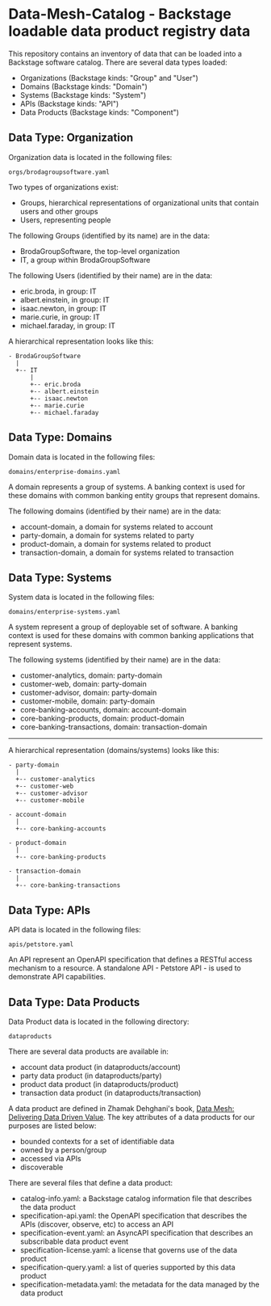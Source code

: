 # Data-Mesh-Catalog - Backstage loadable data product registry data

This repository contains an inventory of data that can be loaded into
a Backstage software catalog.  There are several data types loaded:
- Organizations (Backstage kinds: "Group" and "User")
- Domains (Backstage kinds: "Domain")
- Systems (Backstage kinds: "System")
- APIs (Backstage kinds: "API")
- Data Products (Backstage kinds: "Component")

## Data Type: Organization

Organization data is located in the following files:
~~~~
orgs/brodagroupsoftware.yaml
~~~~

Two types of organizations exist:
- Groups, hierarchical representations of organizational units that contain users and other groups
- Users, representing people

The following Groups (identified by its name) are in the data:
- BrodaGroupSoftware, the top-level organization
- IT, a group within BrodaGroupSoftware

The following Users (identified by their name) are in the data:
- eric.broda, in group: IT
- albert.einstein, in group: IT
- isaac.newton, in group: IT
- marie.curie, in group: IT
- michael.faraday, in group: IT

A hierarchical representation looks like this:
~~~~
- BrodaGroupSoftware
  |
  +-- IT
      |
      +-- eric.broda
      +-- albert.einstein
      +-- isaac.newton
      +-- marie.curie
      +-- michael.faraday
~~~~

## Data Type: Domains

Domain data is located in the following files:
~~~~
domains/enterprise-domains.yaml
~~~~

A domain represents a group of systems.  A banking context is
used for these domains with common banking entity groups that represent domains.

The following domains (identified by their name) are in the data:
- account-domain, a domain for systems related to account
- party-domain, a domain for systems related to party
- product-domain, a domain for systems related to product
- transaction-domain, a domain for systems related to transaction

## Data Type: Systems

System data is located in the following files:
~~~~
domains/enterprise-systems.yaml
~~~~

A system represent a group of deployable set of software.  A banking context is
used for these domains with common banking applications that represent systems.

The following systems (identified by their name) are in the data:
- customer-analytics, domain: party-domain
- customer-web, domain: party-domain
- customer-advisor, domain: party-domain
- customer-mobile, domain: party-domain
- core-banking-accounts, domain: account-domain
- core-banking-products, domain: product-domain
- core-banking-transactions, domain: transaction-domain
---

A hierarchical representation (domains/systems) looks like this:
~~~~
- party-domain
  |
  +-- customer-analytics
  +-- customer-web
  +-- customer-advisor
  +-- customer-mobile

- account-domain
  |
  +-- core-banking-accounts

- product-domain
  |
  +-- core-banking-products

- transaction-domain
  |
  +-- core-banking-transactions
~~~~

## Data Type: APIs

API data is located in the following files:
~~~~
apis/petstore.yaml
~~~~

An API represent an OpenAPI specification that defines a RESTful access mechanism
to a resource.  A standalone API - Petstore API - is used to demonstrate API capabilities.

## Data Type: Data Products

Data Product data is located in the following directory:
~~~~
dataproducts
~~~~

There are several data products are available in:
- account data product (in dataproducts/account)
- party data product (in dataproducts/party)
- product data product (in dataproducts/product)
- transaction data product (in dataproducts/transaction)

A data product are defined in Zhamak Dehghani's book,
[Data Mesh: Delivering Data Driven Value](https://www.amazon.com/Data-Mesh-Delivering-Data-Driven-Value/dp/1492092398).
The key attributes of a data products for our purposes are listed below:
- bounded contexts for a set of identifiable data
- owned by a person/group
- accessed via APIs
- discoverable

There are several files that define a data product:
- catalog-info.yaml: a Backstage catalog information file that describes the data product
- specification-api.yaml: the OpenAPI specification that describes the APIs (discover, observe, etc) to access an API
- specification-event.yaml: an AsyncAPI specification that describes an subscribable data product event
- specification-license.yaml: a license that governs use of the data product
- specification-query.yaml: a list of queries supported by this data product
- specification-metadata.yaml: the metadata for the data managed by the data product